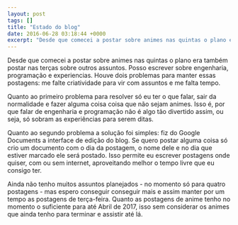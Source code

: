 ```yaml
---
layout: post
tags: []
title: "Estado do blog"
date: 2016-06-28 03:18:44 +0000
excerpt: "Desde que comecei a postar sobre animes nas quintas o plano era também postar nas terças sobre outros assuntos. Posso escrever sobre..."
---
```


Desde que comecei a postar sobre animes nas quintas o plano era também postar nas terças sobre outros assuntos. Posso escrever sobre engenharia, programação e experiencias. Houve dois problemas para manter essas postagens: me falte criatividade para vir com assuntos e me falta tempo.

Quanto ao primeiro problema para resolver só eu ter o que falar, sair da normalidade e fazer alguma coisa coisa que não sejam animes. Isso é, por que falar de engenharia e programação não é algo tão divertido assim, ou seja, só sobram as experiências para serem ditas.

Quanto ao segundo problema a solução foi simples: fiz do Google Documents a interface de edição do blog. Se quero postar alguma coisa só crio um documento com o dia da postagem, o nome dele e no dia que estiver marcado ele será postado. Isso permite eu escrever postagens onde quiser, com ou sem internet, aproveitando melhor o tempo livre que eu consigo ter.

Ainda não tenho muitos assuntos planejados - no momento só para quatro postagens - mas espero conseguir conseguir mais e assim manter por um tempo as postagens de terça-feira. Quanto as postagens de anime tenho no momento o suficiente para até Abril de 2017, isso sem considerar os animes que ainda tenho para terminar e assistir até lá.